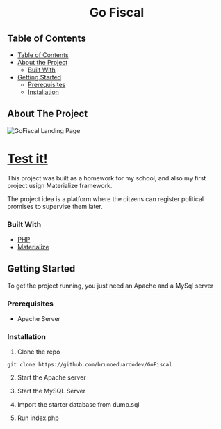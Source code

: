 <br />
<p align="center">
  <h1 align="center">Go Fiscal</h1>
</p>



<!-- TABLE OF CONTENTS -->

## Table of Contents

- [Table of Contents](#tableofcontents)
- [About the Project](#about-the-project)
  - [Built With](#built-with)
- [Getting Started](#getting-started)
  - [Prerequisites](#prerequisites)
  - [Installation](#installation)


<!-- ABOUT THE PROJECT -->

## About The Project

![GoFiscal Landing Page](https://user-images.githubusercontent.com/50559336/103424776-19304d80-4b8d-11eb-8643-2b87f2e6dfd7.png)

<h1><a href="http://gofiscal.000webhostapp.com/">Test it!</a></h1>

This project was built as a homework for my school, and also my first project usign Materialize framework.

The project idea is a platform where the citzens can register political promises to supervise them later.

### Built With

- [PHP](https://php.net/)
- [Materialize](https://materializecss.com/)

<!-- GETTING STARTED -->

## Getting Started

To get the project running, you just need an Apache and a MySql server

### Prerequisites

- Apache Server

### Installation

1. Clone the repo

```git clone https://github.com/brunoeduardodev/GoFiscal```

2. Start the Apache server

3. Start the MySQL Server

4. Import the starter database from dump.sql

5. Run index.php